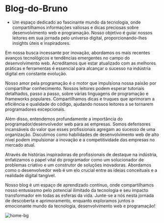 # Blog-do-Bruno
- Um espaço dedicado ao fascinante mundo da tecnologia, onde compartilhamos informações valiosas e dicas preciosas sobre desenvolvimento web e programação. Nosso objetivo é guiar nossos leitores em sua jornada pelo universo digital, proporcionando-lhes insights úteis e inspiradores.

Em nossa busca incessante por inovação, abordamos os mais recentes avanços tecnológicos e tendências emergentes no campo do desenvolvimento web. Acreditamos que estar atualizado com as melhores práticas e ferramentas é essencial para alcançar o sucesso na indústria digital em constante evolução.

Nosso amor pela programação é o motor que impulsiona nossa paixão por compartilhar conhecimento. Nossos leitores podem esperar tutoriais detalhados, passo a passo, sobre várias linguagens de programação e frameworks populares. Compartilhamos dicas e truques que aprimoram a eficiência e qualidade do código, ajudando nossos leitores a se tornarem programadores excepcionais.

Além disso, entendemos profundamente a importância do programador/desenvolvedor web para as empresas. Somos defensores incansáveis do valor que esses profissionais agregam ao sucesso de uma organização. Discutimos como habilidades de desenvolvimento web de alto nível podem impulsionar a inovação e a competitividade das empresas no mercado atual.

Através de histórias inspiradoras de profissionais de destaque na indústria, enfatizamos o papel vital do programador como um solucionador de problemas criativo e um construtor de soluções inovadoras. Abordamos como o desenvolvedor web é um elo crucial entre as ideias conceituais e a realidade digital tangível.

Nosso blog é um espaço de aprendizado contínuo, onde compartilhamos nosso entusiasmo pelo potencial ilimitado da tecnologia e seu impacto transformador em todas as esferas da vida. Junte-se a nós nesta jornada de descoberta e aprimoramento, enquanto exploramos juntos o emocionante mundo da tecnologia, desenvolvimento web e programação!

![home-bg](https://github.com/bbferreira/Blog-do-Bruno/assets/108810673/ae0b200a-7e1a-44fb-92e2-e3b1f80978a3)

